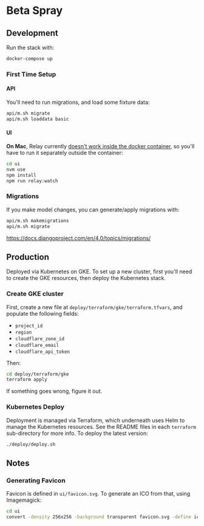# Beta Spray

## Development

Run the stack with:

```sh
docker-compose up
```

### First Time Setup

#### API

You'll need to run migrations, and load some fixture data:

```sh
api/m.sh migrate
api/m.sh loaddata basic
```

#### UI

**On Mac**, Relay currently [doesn't work inside the docker container](https://github.com/facebook/relay/issues/3799), so you'll have to run it separately outside the container:

```sh
cd ui
nvm use
npm install
npm run relay:watch
```

### Migrations

If you make model changes, you can generate/apply migrations with:

```sh
api/m.sh makemigrations
api/m.sh migrate
```

https://docs.djangoproject.com/en/4.0/topics/migrations/

## Production

Deployed via Kubernetes on GKE. To set up a new cluster, first you'll need to create the GKE resources, then deploy the Kubernetes stack.

### Create GKE cluster

First, create a new file at `deploy/terraform/gke/terraform.tfvars`, and populate the following fields:

- `project_id`
- `region`
- `cloudflare_zone_id`
- `cloudflare_email`
- `cloudflare_api_token`

Then:

```sh
cd deploy/terraform/gke
terraform apply
```

If something goes wrong, figure it out.

### Kubernetes Deploy

Deployment is managed via Terraform, which underneath uses Helm to manage the Kubernetes resources. See the README files in each `terraform` sub-directory for more info. To deploy the latest version:

```sh
./deploy/deploy.sh
```

## Notes

### Generating Favicon

Favicon is defined in `ui/favicon.svg`. To generate an ICO from that, using Imagemagick:

```sh
cd ui
convert -density 256x256 -background transparent favicon.svg -define icon:auto-resize -colors 256 public/favicon.ico
```
